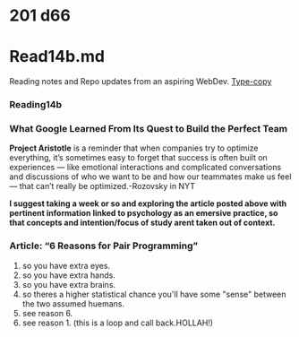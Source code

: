 
# 201 d66
# Read14b.md
Reading notes and Repo updates from an aspiring WebDev.
[Type-copy](https://www.nytimes.com/2016/02/28/magazine/what-google-learned-from-its-quest-to-build-the-perfect-team.html)

### Reading14b
### What Google Learned From Its Quest to Build the Perfect Team
**Project Aristotle** is a reminder that when companies try to optimize everything, it’s sometimes easy to forget that success is often built on experiences — like emotional interactions and complicated conversations and discussions of who we want to be and how our teammates make us feel — that can’t really be optimized.-Rozovsky in NYT






**I suggest taking a week or so and exploring the article posted above with pertinent information linked to psychology as an emersive practice, so that concepts and intention/focus of study arent taken out of context.**


### Article: “6 Reasons for Pair Programming”
1. so you have extra eyes.
2. so you have extra hands.
3. so you have extra brains.
4. so theres a higher statistical chance you'll have some "sense" between the two assumed huemans. 
5. see reason 6.
6. see reason 1. (this is a loop and call back.HOLLAH!)
